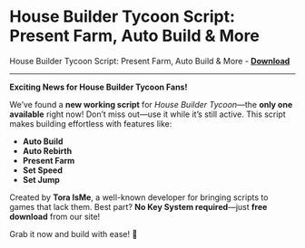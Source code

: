 <h1>House Builder Tycoon Script: Present Farm, Auto Build &amp; More</h1>

House Builder Tycoon Script: Present Farm, Auto Build &amp; More - **[Download](https://www.dlgram.com/public/files/api.php?shortened=Lt3mYI)**


<hr>


**Exciting News for House Builder Tycoon Fans!**  

We’ve found a **new working script** for *House Builder Tycoon*—the **only one available** right now! Don’t miss out—use it while it’s still active. This script makes building effortless with features like:  

- **Auto Build**  
- **Auto Rebirth**  
- **Present Farm**  
- **Set Speed**  
- **Set Jump**  

Created by **Tora IsMe**, a well-known developer for bringing scripts to games that lack them. Best part? **No Key System required**—just **free download** from our site!  

Grab it now and build with ease! 🚀